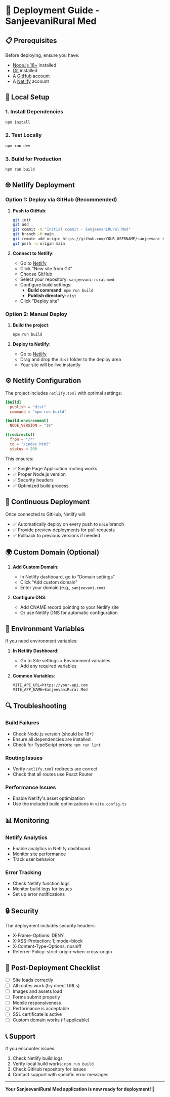 # 🚀 Deployment Guide - SanjeevaniRural Med

## 📋 Prerequisites

Before deploying, ensure you have:
- [Node.js 18+](https://nodejs.org/) installed
- [Git](https://git-scm.com/) installed
- A [GitHub](https://github.com/) account
- A [Netlify](https://netlify.com/) account

## 🔧 Local Setup

### 1. Install Dependencies
```bash
npm install
```

### 2. Test Locally
```bash
npm run dev
```

### 3. Build for Production
```bash
npm run build
```

## 🌐 Netlify Deployment

### Option 1: Deploy via GitHub (Recommended)

1. **Push to GitHub**:
   ```bash
   git init
   git add .
   git commit -m "Initial commit - SanjeevaniRural Med"
   git branch -M main
   git remote add origin https://github.com/YOUR_USERNAME/sanjeevani-rural-med.git
   git push -u origin main
   ```

2. **Connect to Netlify**:
   - Go to [Netlify](https://netlify.com/)
   - Click "New site from Git"
   - Choose GitHub
   - Select your repository: `sanjeevani-rural-med`
   - Configure build settings:
     - **Build command**: `npm run build`
     - **Publish directory**: `dist`
   - Click "Deploy site"

### Option 2: Manual Deploy

1. **Build the project**:
   ```bash
   npm run build
   ```

2. **Deploy to Netlify**:
   - Go to [Netlify](https://netlify.com/)
   - Drag and drop the `dist` folder to the deploy area
   - Your site will be live instantly

## ⚙️ Netlify Configuration

The project includes `netlify.toml` with optimal settings:

```toml
[build]
  publish = "dist"
  command = "npm run build"

[build.environment]
  NODE_VERSION = "18"

[[redirects]]
  from = "/*"
  to = "/index.html"
  status = 200
```

This ensures:
- ✅ Single Page Application routing works
- ✅ Proper Node.js version
- ✅ Security headers
- ✅ Optimized build process

## 🔄 Continuous Deployment

Once connected to GitHub, Netlify will:
- ✅ Automatically deploy on every push to `main` branch
- ✅ Provide preview deployments for pull requests
- ✅ Rollback to previous versions if needed

## 🌍 Custom Domain (Optional)

1. **Add Custom Domain**:
   - In Netlify dashboard, go to "Domain settings"
   - Click "Add custom domain"
   - Enter your domain (e.g., `sanjeevani.com`)

2. **Configure DNS**:
   - Add CNAME record pointing to your Netlify site
   - Or use Netlify DNS for automatic configuration

## 📱 Environment Variables

If you need environment variables:

1. **In Netlify Dashboard**:
   - Go to Site settings > Environment variables
   - Add any required variables

2. **Common Variables**:
   ```
   VITE_API_URL=https://your-api.com
   VITE_APP_NAME=SanjeevaniRural Med
   ```

## 🔍 Troubleshooting

### Build Failures
- Check Node.js version (should be 18+)
- Ensure all dependencies are installed
- Check for TypeScript errors: `npm run lint`

### Routing Issues
- Verify `netlify.toml` redirects are correct
- Check that all routes use React Router

### Performance Issues
- Enable Netlify's asset optimization
- Use the included build optimizations in `vite.config.ts`

## 📊 Monitoring

### Netlify Analytics
- Enable analytics in Netlify dashboard
- Monitor site performance
- Track user behavior

### Error Tracking
- Check Netlify function logs
- Monitor build logs for issues
- Set up error notifications

## 🔒 Security

The deployment includes security headers:
- X-Frame-Options: DENY
- X-XSS-Protection: 1; mode=block
- X-Content-Type-Options: nosniff
- Referrer-Policy: strict-origin-when-cross-origin

## 🚀 Post-Deployment Checklist

- [ ] Site loads correctly
- [ ] All routes work (try direct URLs)
- [ ] Images and assets load
- [ ] Forms submit properly
- [ ] Mobile responsiveness
- [ ] Performance is acceptable
- [ ] SSL certificate is active
- [ ] Custom domain works (if applicable)

## 📞 Support

If you encounter issues:
1. Check Netlify build logs
2. Verify local build works: `npm run build`
3. Check GitHub repository for issues
4. Contact support with specific error messages

---

**Your SanjeevaniRural Med application is now ready for deployment! 🎉** 